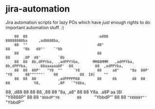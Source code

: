 # jira-automation
Jira automation scripts for lazy POs which have _just_ enough rights to do important automation stuff. :)


        88  88                                 ad88                               88888888ba     ,ad8888ba,               
        88  ""                                d8"                                 88      "8b   d8"'    `"8b              
        88                                    88                                  88      ,8P  d8'        `8b             
        88  88  8b,dPPYba,  ,adPPYYba,      MM88MMM   ,adPPYba,   8b,dPPYba,      88aaaaaa8P'  88          88  ,adPPYba,  
        88  88  88P'   "Y8  ""     `Y8        88     a8"     "8a  88P'   "Y8      88""""""'    88          88  I8[    ""  
        88  88  88          ,adPPPPP88        88     8b       d8  88              88           Y8,        ,8P   `"Y8ba,   
88,   ,d88  88  88          88,    ,88        88     "8a,   ,a8"  88              88            Y8a.    .a8P   aa    ]8I  
 "Y8888P"   88  88          `"8bbdP"Y8        88      `"YbbdP"'   88              88             `"Y8888Y"'    `"YbbdP"'